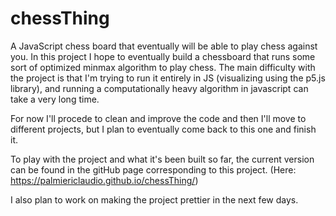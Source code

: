 # chessThing
A JavaScript chess board that eventually will be able to play chess against you.
In this project I hope to eventually build a chessboard that runs some sort of optimized minmax algorithm to play chess.
The main difficulty with the project is that I'm trying to run it entirely in JS (visualizing using the p5.js library), and running a computationally heavy algorithm in javascript can take a very long time.

For now I'll procede to clean and improve the code and then I'll move to different projects, but I plan to eventually come back to this one and finish it.

To play with the project and what it's been built so far, the current version can be found in the gitHub page corresponding to this project. (Here: https://palmiericlaudio.github.io/chessThing/)

I also plan to work on making the project prettier in the next few days.
